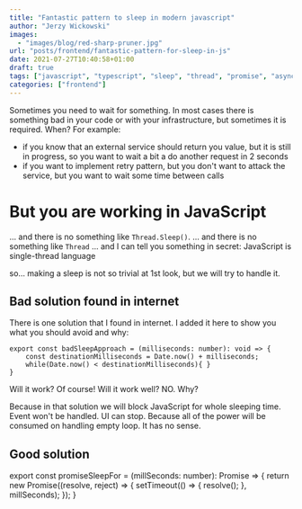 ```yaml
---
title: "Fantastic pattern to sleep in modern javascript"
author: "Jerzy Wickowski"
images:
  - "images/blog/red-sharp-pruner.jpg"
url: "posts/frontend/fantastic-pattern-for-sleep-in-js"
date: 2021-07-27T10:40:58+01:00
draft: true
tags: ["javascript", "typescript", "sleep", "thread", "promise", "async/await"]
categories: ["frontend"]
---
```


Sometimes you need to wait for something. In most cases there is something bad in your code or with your infrastructure, but sometimes it is required. When?
For example:
 - if you know that an external service should return you value, but it is still in progress, so you want to wait a bit a do another request in 2 seconds
 - if you want to implement retry pattern, but you don't want to attack the service, but you want to wait some time between calls

# But you are working in JavaScript
... and there is no something like `Thread.Sleep()`. 
... and there is no something like `Thread`
... and I can tell you something in secret: JavaScript is single-thread language

so... making a sleep is not so trivial at 1st look, but we will try to handle it.

## Bad solution found in internet
There is one solution that I found in internet. I added it here to show you what you should avoid and why:
```
export const badSleepApproach = (milliseconds: number): void => {
    const destinationMilliseconds = Date.now() + milliseconds;
    while(Date.now() < destinationMilliseconds){ }
}
```
Will it work? Of course!
Will it work well? NO. Why?

Because in that solution we will block JavaScript for whole sleeping time. Event won't be handled. UI can stop. Because all of the power will be consumed on handling empty loop. It has no sense.

## Good solution

export const promiseSleepFor = (millSeconds: number): Promise<void> => {
    return new Promise<void>((resolve, reject) => {
        setTimeout(() => {
            resolve();
        }, millSeconds);
    });
}
